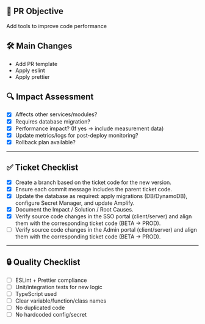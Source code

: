## 📌 PR Objective
Add tools to improve code performance

## 🛠️ Main Changes
- Add PR template
- Apply eslint
- Apply prettier

## 🔍 Impact Assessment
- [x] Affects other services/modules?  
- [x] Requires database migration?  
- [x] Performance impact? (If yes → include measurement data)  
- [x] Update metrics/logs for post-deploy monitoring?  
- [x] Rollback plan available?  

---

## ✅ Ticket Checklist
- [x] Create a branch based on the ticket code for the new version.
- [x] Ensure each commit message includes the parent ticket code.
- [x] Update the database as required: apply migrations (DB/DynamoDB), configure Secret Manager, and update Amplify. 
- [x] Document the Impact / Solution / Root Causes.
- [x] Verify source code changes in the SSO portal (client/server) and align them with the corresponding ticket code (BETA → PROD).
- [ ] Verify source code changes in the Admin portal (client/server) and align them with the corresponding ticket code (BETA → PROD).

---

## 🔒 Quality Checklist
- [ ] ESLint + Prettier compliance  
- [ ] Unit/integration tests for new logic  
- [ ] TypeScript used  
- [ ] Clear variable/function/class names  
- [ ] No duplicated code  
- [ ] No hardcoded config/secret  
